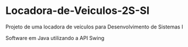 # Locadora-de-Veiculos-2S-SI
Projeto de uma locadora de veículos para Desenvolvimento de Sistemas I

Software em Java utilizando a API Swing
